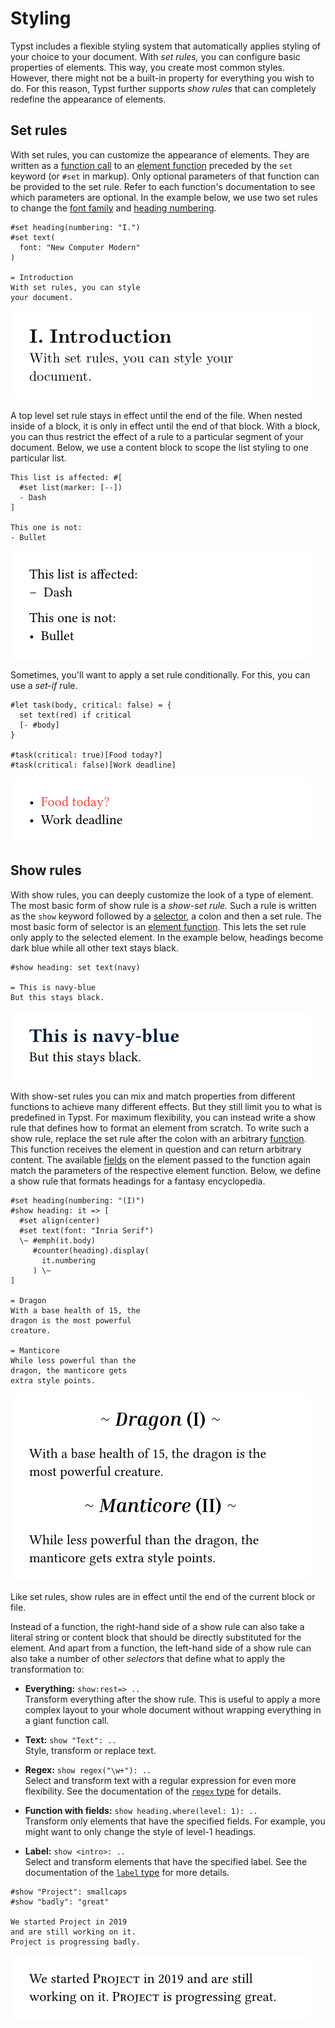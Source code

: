# Styling

Typst includes a flexible styling system that automatically applies
styling of your choice to your document. With *set rules,* you can
configure basic properties of elements. This way, you create most common
styles. However, there might not be a built-in property for everything
you wish to do. For this reason, Typst further supports *show rules*
that can completely redefine the appearance of elements.

## Set rules

With set rules, you can customize the appearance of elements. They are
written as a [function call](/reference/foundations/function/) to an
[element function](/reference/foundations/function/#element-functions)
preceded by the <span class="typ-key">`set`</span> keyword (or
<span class="typ-key">`#`</span><span class="typ-key">`set`</span> in
markup). Only optional parameters of that function can be provided to
the set rule. Refer to each function's documentation to see which
parameters are optional. In the example below, we use two set rules to
change the [font family](/reference/text/text/#parameters-font) and
[heading numbering](/reference/model/heading/#parameters-numbering).

<div class="previewed-code">

    #set heading(numbering: "I.")
    #set text(
      font: "New Computer Modern"
    )

    = Introduction
    With set rules, you can style
    your document.

<div class="preview">

![Preview](/assets/9d6d1565eca1266b69c1e10e8c947f7e.png)

</div>

</div>

A top level set rule stays in effect until the end of the file. When
nested inside of a block, it is only in effect until the end of that
block. With a block, you can thus restrict the effect of a rule to a
particular segment of your document. Below, we use a content block to
scope the list styling to one particular list.

<div class="previewed-code">

    This list is affected: #[
      #set list(marker: [--])
      - Dash
    ]

    This one is not:
    - Bullet

<div class="preview">

![Preview](/assets/e9c9106d715f7f5cc305c7567b35f1a6.png)

</div>

</div>

Sometimes, you'll want to apply a set rule conditionally. For this, you
can use a *set-if* rule.

<div class="previewed-code">

    #let task(body, critical: false) = {
      set text(red) if critical
      [- #body]
    }

    #task(critical: true)[Food today?]
    #task(critical: false)[Work deadline]

<div class="preview">

![Preview](/assets/fd4966a8439dae633a77e390f53b005f.png)

</div>

</div>

## Show rules

With show rules, you can deeply customize the look of a type of element.
The most basic form of show rule is a *show-set rule.* Such a rule is
written as the <span class="typ-key">`show`</span> keyword followed by a
[selector](/reference/foundations/selector/ "selector"), a colon and
then a set rule. The most basic form of selector is an [element
function](/reference/foundations/function/#element-functions). This lets
the set rule only apply to the selected element. In the example below,
headings become dark blue while all other text stays black.

<div class="previewed-code">

    #show heading: set text(navy)

    = This is navy-blue
    But this stays black.

<div class="preview">

![Preview](/assets/d2d8f7b75d586130c5564fd7947e349.png)

</div>

</div>

With show-set rules you can mix and match properties from different
functions to achieve many different effects. But they still limit you to
what is predefined in Typst. For maximum flexibility, you can instead
write a show rule that defines how to format an element from scratch. To
write such a show rule, replace the set rule after the colon with an
arbitrary [function](/reference/foundations/function/ "function"). This
function receives the element in question and can return arbitrary
content. The available [fields](/reference/scripting/#fields) on the
element passed to the function again match the parameters of the
respective element function. Below, we define a show rule that formats
headings for a fantasy encyclopedia.

<div class="previewed-code">

    #set heading(numbering: "(I)")
    #show heading: it => [
      #set align(center)
      #set text(font: "Inria Serif")
      \~ #emph(it.body)
         #counter(heading).display(
           it.numbering
         ) \~
    ]

    = Dragon
    With a base health of 15, the
    dragon is the most powerful
    creature.

    = Manticore
    While less powerful than the
    dragon, the manticore gets
    extra style points.

<div class="preview">

![Preview](/assets/62bbe4aa94b0a082e3baa01eaf3c3d08.png)

</div>

</div>

Like set rules, show rules are in effect until the end of the current
block or file.

Instead of a function, the right-hand side of a show rule can also take
a literal string or content block that should be directly substituted
for the element. And apart from a function, the left-hand side of a show
rule can also take a number of other *selectors* that define what to
apply the transformation to:

- **Everything:**
  <span class="typ-key">`show`</span><span class="typ-punct">`:`</span>` rest `<span class="typ-op">`=>`</span>` ..`  
  Transform everything after the show rule. This is useful to apply a
  more complex layout to your whole document without wrapping everything
  in a giant function call.

- **Text:**
  <span class="typ-key">`show`</span>` `<span class="typ-str">`"Text"`</span><span class="typ-punct">`:`</span>` ..`  
  Style, transform or replace text.

- **Regex:**
  <span class="typ-key">`show`</span>` `<span class="typ-func">`regex`</span><span class="typ-punct">`(`</span><span class="typ-str">`"\w+"`</span><span class="typ-punct">`)`</span><span class="typ-punct">`:`</span>` ..`  
  Select and transform text with a regular expression for even more
  flexibility. See the documentation of the [`regex`
  type](/reference/foundations/regex/) for details.

- **Function with fields:**
  <span class="typ-key">`show`</span>` heading`<span class="typ-punct">`.`</span><span class="typ-func">`where`</span><span class="typ-punct">`(`</span>`level`<span class="typ-punct">`:`</span>` `<span class="typ-num">`1`</span><span class="typ-punct">`)`</span><span class="typ-punct">`:`</span>` ..`  
  Transform only elements that have the specified fields. For example,
  you might want to only change the style of level-1 headings.

- **Label:**
  <span class="typ-key">`show`</span>` `<span class="typ-label">`<intro>`</span><span class="typ-punct">`:`</span>` ..`  
  Select and transform elements that have the specified label. See the
  documentation of the [`label` type](/reference/foundations/label/) for
  more details.

<div class="previewed-code">

    #show "Project": smallcaps
    #show "badly": "great"

    We started Project in 2019
    and are still working on it.
    Project is progressing badly.

<div class="preview">

![Preview](/assets/341cc85624eca5d9cf86c6e8dd61832c.png)

</div>

</div>

